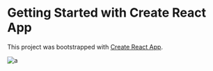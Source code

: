 # Getting Started with Create React App

This project was bootstrapped with [Create React App](https://github.com/facebook/create-react-app).

![a](https://github.com/Peggyta/zarinpal/assets/100066571/700e8813-a97a-4bad-ae03-4809f918ed8e)


